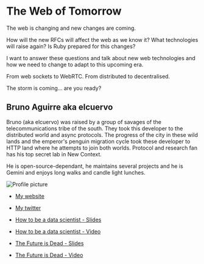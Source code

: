 # The Web of Tomorrow

The web is changing and new changes are coming.

How will the new RFCs will affect the web as we know it?
What technologies will raise again?
Is Ruby prepared for this changes?

I want to answer these questions and talk about new web technologies and how we
need to change to adapt to this upcoming era.

From web sockets to WebRTC.
From distributed to decentralised.

The storm is coming... are you ready?

## Bruno Aguirre aka elcuervo

Bruno (aka elcuervo) was raised by a group of savages of the telecommunications
tribe of the south. They took this developer to the distributed world and async
protocols. The progress of the city in these wild lands and the emperor's
penguin migration cycle took these developer to HTTP land where he attempts to
join both worlds. Protocol and research fan has his top secret lab in New
Context.

He is open-source-dependant, he maintains several projects and he is Gemini and
enjoys long walks and candle light lunches.

![Profile picture](https://raw.github.com/rubyaustralia/rubyconfau-2013-cfp/master/bruno_aguirre-the_web_of_tomorrow/profile_picture.jpg)

- [My website](http://elcuervo.co)
- [My twitter](https://twitter.com/cuerbot)

- [How to be a data scientist - Slides](https://github.com/elcuervo/rubyconfar-2011)
- [How to be a data scientist - Video](https://vimeo.com/album/1870460/video/38628671)
- [The Future is Dead - Slides](https://speakerdeck.com/u/elcuervo/p/the-future-is-dead-long-live-the-past)
- [The Future is Dead - Video](http://vimeo.com/44025029)
